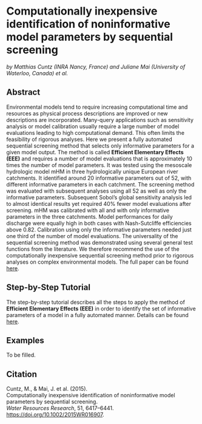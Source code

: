 # Computationally inexpensive identification of noninformative model parameters by sequential screening
*by Matthias Cuntz (INRA Nancy, France) and Juliane Mai (University of Waterloo, Canada) et al.*

## Abstract
Environmental models tend to require increasing computational time and resources as physical process descriptions are improved or new descriptions are incorporated. Many-query applications such as sensitivity analysis or model calibration usually require a large number of model evaluations leading to high computational demand. This often limits the feasibility of rigorous analyses. Here we present a fully automated sequential screening method that selects only informative parameters for a given model output. The method is called **Efficient Elementary Effects (EEE)** and requires a number of model evaluations that is approximately 10 times the number of model parameters. It was tested using the mesoscale hydrologic model mHM in three hydrologically unique European river catchments. It identified around 20 informative parameters out of 52, with different informative parameters in each catchment. The screening method was evaluated with subsequent analyses using all 52 as well as only the informative parameters. Subsequent Sobol’s global sensitivity analysis led to almost identical results yet required 40% fewer model evaluations after screening. mHM was calibrated with all and with only informative parameters in the three catchments. Model performances for daily discharge were equally high in both cases with Nash-Sutcliffe efficiencies above 0.82. Calibration using only the informative parameters needed just one third of the number of model evaluations. The universality of the sequential screening method was demonstrated using several general test functions from the literature. We therefore recommend the use of the computationally inexpensive sequential screening method prior to rigorous analyses on complex environmental models. The full paper can be found [here](https://doi.org/10.1002/2015WR016907).

## Step-by-Step Tutorial
The step-by-step tutorial describes all the steps to apply the method of **Efficient Elementary Effects (EEE)** in order to identify the set of informative parameters of a model in a fully automated manner. Details can be found [here](https://github.com/julemai/EEE/wiki/Step-by-Step-Tutorial).

## Examples
To be filled.

## Citation
Cuntz, M., & Mai, J. et al. (2015).<br>
Computationally inexpensive identification of noninformative model parameters by sequential screening.<br>
*Water Resources Research*, 51, 6417–6441.<br>
https://doi.org/10.1002/2015WR016907.

